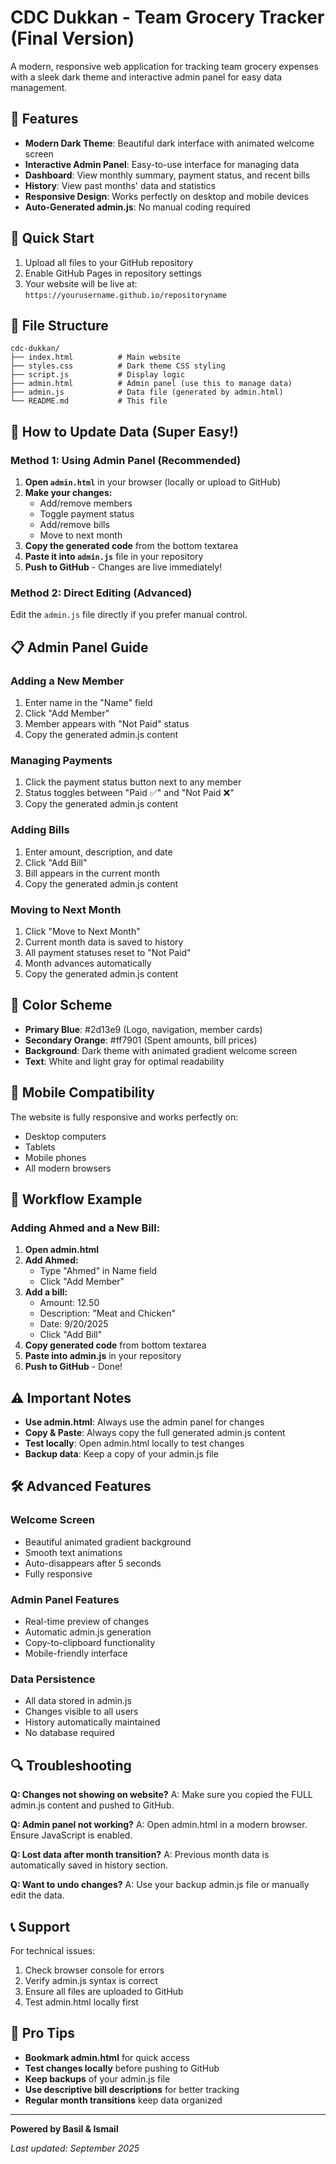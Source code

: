 # CDC Dukkan - Team Grocery Tracker (Final Version)

A modern, responsive web application for tracking team grocery expenses with a sleek dark theme and interactive admin panel for easy data management.

## 🌟 Features

- **Modern Dark Theme**: Beautiful dark interface with animated welcome screen
- **Interactive Admin Panel**: Easy-to-use interface for managing data
- **Dashboard**: View monthly summary, payment status, and recent bills
- **History**: View past months' data and statistics
- **Responsive Design**: Works perfectly on desktop and mobile devices
- **Auto-Generated admin.js**: No manual coding required

## 🚀 Quick Start

1. Upload all files to your GitHub repository
2. Enable GitHub Pages in repository settings
3. Your website will be live at: `https://yourusername.github.io/repositoryname`

## 📁 File Structure

```
cdc-dukkan/
├── index.html          # Main website
├── styles.css          # Dark theme CSS styling
├── script.js           # Display logic
├── admin.html          # Admin panel (use this to manage data)
├── admin.js            # Data file (generated by admin.html)
└── README.md           # This file
```

## 🔧 How to Update Data (Super Easy!)

### Method 1: Using Admin Panel (Recommended)

1. **Open `admin.html`** in your browser (locally or upload to GitHub)
2. **Make your changes:**
   - Add/remove members
   - Toggle payment status
   - Add/remove bills
   - Move to next month
3. **Copy the generated code** from the bottom textarea
4. **Paste it into `admin.js`** file in your repository
5. **Push to GitHub** - Changes are live immediately!

### Method 2: Direct Editing (Advanced)

Edit the `admin.js` file directly if you prefer manual control.

## 📋 Admin Panel Guide

### Adding a New Member
1. Enter name in the "Name" field
2. Click "Add Member"
3. Member appears with "Not Paid" status
4. Copy the generated admin.js content

### Managing Payments
1. Click the payment status button next to any member
2. Status toggles between "Paid ✅" and "Not Paid ❌"
3. Copy the generated admin.js content

### Adding Bills
1. Enter amount, description, and date
2. Click "Add Bill"
3. Bill appears in the current month
4. Copy the generated admin.js content

### Moving to Next Month
1. Click "Move to Next Month"
2. Current month data is saved to history
3. All payment statuses reset to "Not Paid"
4. Month advances automatically
5. Copy the generated admin.js content

## 🎨 Color Scheme

- **Primary Blue**: #2d13e9 (Logo, navigation, member cards)
- **Secondary Orange**: #ff7901 (Spent amounts, bill prices)
- **Background**: Dark theme with animated gradient welcome screen
- **Text**: White and light gray for optimal readability

## 📱 Mobile Compatibility

The website is fully responsive and works perfectly on:
- Desktop computers
- Tablets
- Mobile phones
- All modern browsers

## 🔄 Workflow Example

### Adding Ahmed and a New Bill:

1. **Open admin.html**
2. **Add Ahmed:**
   - Type "Ahmed" in Name field
   - Click "Add Member"
3. **Add a bill:**
   - Amount: 12.50
   - Description: "Meat and Chicken"
   - Date: 9/20/2025
   - Click "Add Bill"
4. **Copy generated code** from bottom textarea
5. **Paste into admin.js** in your repository
6. **Push to GitHub** - Done!

## ⚠️ Important Notes

- **Use admin.html**: Always use the admin panel for changes
- **Copy & Paste**: Always copy the full generated admin.js content
- **Test locally**: Open admin.html locally to test changes
- **Backup data**: Keep a copy of your admin.js file

## 🛠️ Advanced Features

### Welcome Screen
- Beautiful animated gradient background
- Smooth text animations
- Auto-disappears after 5 seconds
- Fully responsive

### Admin Panel Features
- Real-time preview of changes
- Automatic admin.js generation
- Copy-to-clipboard functionality
- Mobile-friendly interface

### Data Persistence
- All data stored in admin.js
- Changes visible to all users
- History automatically maintained
- No database required

## 🔍 Troubleshooting

**Q: Changes not showing on website?**
A: Make sure you copied the FULL admin.js content and pushed to GitHub.

**Q: Admin panel not working?**
A: Open admin.html in a modern browser. Ensure JavaScript is enabled.

**Q: Lost data after month transition?**
A: Previous month data is automatically saved in history section.

**Q: Want to undo changes?**
A: Use your backup admin.js file or manually edit the data.

## 📞 Support

For technical issues:
1. Check browser console for errors
2. Verify admin.js syntax is correct
3. Ensure all files are uploaded to GitHub
4. Test admin.html locally first

## 🎯 Pro Tips

- **Bookmark admin.html** for quick access
- **Test changes locally** before pushing to GitHub
- **Keep backups** of your admin.js file
- **Use descriptive bill descriptions** for better tracking
- **Regular month transitions** keep data organized

---

**Powered by Basil & Ismail**

*Last updated: September 2025*

